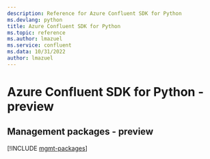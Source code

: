 ```yaml
---
description: Reference for Azure Confluent SDK for Python
ms.devlang: python
title: Azure Confluent SDK for Python
ms.topic: reference
ms.author: lmazuel
ms.service: confluent
ms.data: 10/31/2022
author: lmazuel
---
```

# Azure Confluent SDK for Python - preview

## Management packages - preview
[!INCLUDE [mgmt-packages](confluent-mgmt-index.md)]